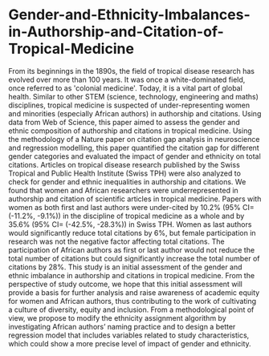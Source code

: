 # Gender-and-Ethnicity-Imbalances-in-Authorship-and-Citation-of-Tropical-Medicine

From its beginnings in the 1890s, the field of tropical disease research has evolved over more than 100 years. It was once a white-dominated field, once referred to as 'colonial medicine'. Today, it is a vital part of global health. Similar to other STEM (science, technology, engineering and maths) disciplines, tropical medicine is suspected of under-representing women and minorities (especially African authors) in authorship and citations. Using data from Web of Science, this paper aimed to assess the gender and ethnic composition of authorship and citations in tropical medicine. Using the methodology of a Nature paper on citation gap analysis in neuroscience and regression modelling, this paper quantified the citation gap for different gender categories and evaluated the impact of gender and ethnicity on total citations. Articles on tropical disease research published by the Swiss Tropical and Public Health Institute (Swiss TPH) were also analyzed to check for gender and ethnic inequalities in authorship and citations. We found that women and African researchers were underrepresented in authorship and citation of scientific articles in tropical medicine. Papers with women as both first and last authors were under-cited by 10.2% (95% CI= (-11.2%, -9.1%)) in the discipline of tropical medicine as a whole and by 35.6% (95% CI= (-42.5%, -28.3%)) in Swiss TPH. Women as last authors would significantly reduce total citations by 6%, but female participation in research was not the negative factor affecting total citations. The participation of African authors as first or last author would not reduce the total number of citations but could significantly increase the total number of citations by 28%. This study is an initial assessment of the gender and ethnic imbalance in authorship and citations in tropical medicine. From the perspective of study outcome, we hope that this initial assessment will provide a basis for further analysis and raise awareness of academic equity for women and African authors, thus contributing to the work of cultivating a culture of diversity, equity and inclusion. From a methodological point of view, we propose to modify the ethnicity assignment algorithm by investigating African authors’ naming practice and to design a better regression model that includes variables related to study characteristics, which could show a more precise level of impact of gender and ethnicity.
